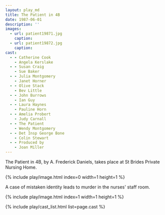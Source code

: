 ```yaml
---
layout: play_md
title: The Patient in 4B
date: 1987-06-01
description: ''
images:
  - url: patient19871.jpg
    caption:
  - url: patient19872.jpg
    caption:
cast:
  - - Catherine Cook
    - Angela Kerslake
  - - Susan Craig
    - Sue Baker
  - - Julia Montgomery
    - Janet Horner
  - - Olive Stack
    - Bev Little
  - - John Burrows
    - Ian Guy
  - - Laura Haynes
    - Pauline Horn
  - - Amelia Probert
    - Judy Carnall
  - - The Patient
    - Wendy Montgomery
  - - Det Insp George Bone
    - Colin Stewart
  - - Produced by
    - Joan Miller
---
```


The Patient in 4B, by A. Frederick Daniels, takes place at St Brides Private Nursing Home.

{% include play/image.html index=0 width=1 height=1 %}

A case of mistaken identity leads to murder in the nurses' staff room.

{% include play/image.html index=1 width=1 height=1 %}

{% include play/cast_list.html list=page.cast %}

